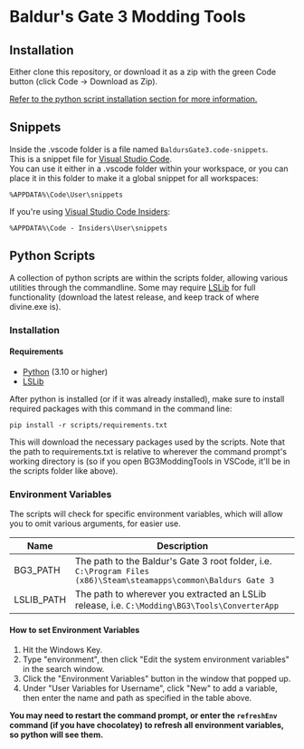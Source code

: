 # Baldur's Gate 3 Modding Tools  

## Installation  

Either clone this repository, or download it as a zip with the green Code button (click Code -> Download as Zip).

[Refer to the python script installation section for more information.](#installation-1)

## Snippets  

Inside the .vscode folder is a file named `BaldursGate3.code-snippets`.  
This is a snippet file for [Visual Studio Code](https://code.visualstudio.com/).  
You can use it either in a .vscode folder within your workspace, or you can place it in this folder to make it a global snippet for all workspaces:
```
%APPDATA%\Code\User\snippets
```
If you're using [Visual Studio Code Insiders](https://code.visualstudio.com/insiders/):
```
%APPDATA%\Code - Insiders\User\snippets
```

## Python Scripts  

A collection of python scripts are within the scripts folder, allowing various utilities through the commandline. Some may require [LSLib](https://github.com/Norbyte/lslib) for full functionality (download the latest release, and keep track of where divine.exe is).  
### Installation  
#### Requirements  

* [Python](https://www.python.org/downloads/) (3.10 or higher)
* [LSLib](https://github.com/Norbyte/lslib/releases/latest)

After python is installed (or if it was already installed), make sure to install required packages with this command in the command line:
```
pip install -r scripts/requirements.txt
```
This will download the necessary packages used by the scripts. 
Note that the path to requirements.txt is relative to wherever the command prompt's working directory is (so if you open BG3ModdingTools in VSCode, it'll be in the scripts folder like above).

### Environment Variables  

The scripts will check for specific environment variables, which will allow you to omit various arguments, for easier use.

| Name | Description |
| ----------- | ----------- |
| BG3_PATH | The path to the Baldur's Gate 3 root folder, i.e. `C:\Program Files (x86)\Steam\steamapps\common\Baldurs Gate 3` |
| LSLIB_PATH | The path to wherever you extracted an LSLib release, i.e. `C:\Modding\BG3\Tools\ConverterApp` |

#### How to set Environment Variables  

1. Hit the Windows Key.
2. Type "environment", then click "Edit the system environment variables" in the search window.
3. Click the "Environment Variables" button in the window that popped up.
4. Under "User Variables for Username", click "New" to add a variable, then enter the name and path as specified in the table above.

**You may need to restart the command prompt, or enter the `refreshEnv` command (if you have chocolatey) to refresh all environment variables, so python will see them.**

